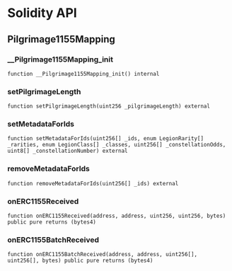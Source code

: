 # Solidity API

## Pilgrimage1155Mapping

### __Pilgrimage1155Mapping_init

```solidity
function __Pilgrimage1155Mapping_init() internal
```

### setPilgrimageLength

```solidity
function setPilgrimageLength(uint256 _pilgrimageLength) external
```

### setMetadataForIds

```solidity
function setMetadataForIds(uint256[] _ids, enum LegionRarity[] _rarities, enum LegionClass[] _classes, uint256[] _constellationOdds, uint8[] _constellationNumber) external
```

### removeMetadataForIds

```solidity
function removeMetadataForIds(uint256[] _ids) external
```

### onERC1155Received

```solidity
function onERC1155Received(address, address, uint256, uint256, bytes) public pure returns (bytes4)
```

### onERC1155BatchReceived

```solidity
function onERC1155BatchReceived(address, address, uint256[], uint256[], bytes) public pure returns (bytes4)
```

